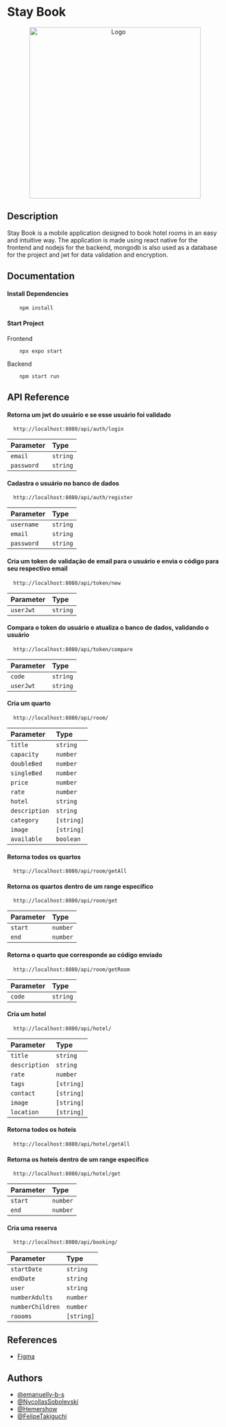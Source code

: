 # Stay Book

<p align="center"> 
    <img width="400" src="https://github.com/emanuelly-b-s/Reservation-Systems-Hotel/blob/main/frontend/assets/logo.png" alt="Logo">
</p>

## Description

Stay Book is a mobile application designed to book hotel rooms in an easy and intuitive way.
The application is made using react native for the frontend and nodejs for the backend, mongodb is also used as a database for the project and jwt for data validation and encryption.

## Documentation

#### Install Dependencies

```
    npm install
```

#### Start Project

Frontend

```
    npx expo start
```

Backend

```
    npm start run
```

## API Reference

#### Retorna um jwt do usuário e se esse usuário foi validado

```http
  http://localhost:8080/api/auth/login
```

| Parameter  | Type     |
| :--------- | :------- |
| `email`    | `string` |
| `password` | `string` |

#### Cadastra o usuário no banco de dados

```http
  http://localhost:8080/api/auth/register
```

| Parameter  | Type     |
| :--------- | :------- |
| `username` | `string` |
| `email`    | `string` |
| `password` | `string` |

#### Cria um token de validação de email para o usuário e envia o código para seu respectivo email

```http
  http://localhost:8080/api/token/new
```

| Parameter | Type     |
| :-------- | :------- |
| `userJwt` | `string` |

#### Compara o token do usuário e atualiza o banco de dados, validando o usuário

```http
  http://localhost:8080/api/token/compare
```

| Parameter | Type     |
| :-------- | :------- |
| `code`    | `string` |
| `userJwt` | `string` |

#### Cria um quarto

```http
  http://localhost:8080/api/room/
```

| Parameter     | Type       |
| :------------ | :--------- |
| `title`       | `string`   |
| `capacity`    | `number`   |
| `doubleBed`   | `number`   |
| `singleBed`   | `number`   |
| `price`       | `number`   |
| `rate`        | `number`   |
| `hotel`       | `string`   |
| `description` | `string`   |
| `category`    | `[string]` |
| `image`       | `[string]` |
| `available`   | `boolean`  |

#### Retorna todos os quartos

```http
  http://localhost:8080/api/room/getAll
```

#### Retorna os quartos dentro de um range específico

```http
  http://localhost:8080/api/room/get
```

| Parameter | Type     |
| :-------- | :------- |
| `start`   | `number` |
| `end`     | `number` |

#### Retorna o quarto que corresponde ao código enviado

```http
  http://localhost:8080/api/room/getRoom
```

| Parameter | Type     |
| :-------- | :------- |
| `code`    | `string` |

#### Cria um hotel

```http
  http://localhost:8080/api/hotel/
```

| Parameter     | Type       |
| :------------ | :--------- |
| `title`       | `string`   |
| `description` | `string`   |
| `rate`        | `number`   |
| `tags`        | `[string]` |
| `contact`     | `[string]` |
| `image`       | `[string]` |
| `location`    | `[string]` |

#### Retorna todos os hoteis

```http
  http://localhost:8080/api/hotel/getAll
```

#### Retorna os hoteis dentro de um range específico

```http
  http://localhost:8080/api/hotel/get
```

| Parameter | Type     |
| :-------- | :------- |
| `start`   | `number` |
| `end`     | `number` |

#### Cria uma reserva

```http
  http://localhost:8080/api/booking/
```

| Parameter        | Type       |
| :--------------- | :--------- |
| `startDate`      | `string`   |
| `endDate`        | `string`   |
| `user`           | `string`   |
| `numberAdults`   | `number`   |
| `numberChildren` | `number`   |
| `roooms`         | `[string]` |

## References

- [Figma](https://www.figma.com/file/C1tbOsJ6RkFcd9IiVwERDq/StayBook?type=design&node-id=0%3A1&mode=design&t=EENO6ANqgxMt6kt1-1)

## Authors

- [@emanuelly-b-s](https://github.com/emanuelly-b-s)
- [@NycollasSobolevski](https://github.com/NycollasSobolevski)
- [@Hemershow](https://github.com/Hemershow)
- [@FelipeTakiguchi](https://github.com/FelipeTakiguchi)
